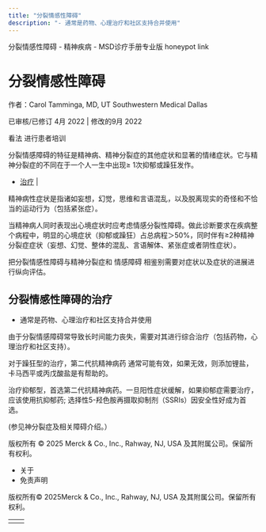 ```yaml
---
title: "分裂情感性障碍"
description: "- 通常是药物、心理治疗和社区支持合并使用"
---
```


﻿分裂情感性障碍 \- 精神疾病 \- MSD诊疗手册专业版 honeypot link

# 分裂情感性障碍

作者：Carol Tamminga, MD, UT Southwestern Medical Dallas

已审核/已修订 4月 2022 \| 修改的9月 2022

看法 进行患者培训

分裂情感障碍的特征是精神病、精神分裂症的其他症状和显著的情绪症状。它与精神分裂症的不同在于一个人一生中出现≥ 1次抑郁或躁狂发作。

- [治疗](#治疗_v1029098_zh) \|

精神病性症状是指诸如妄想，幻觉，思维和言语混乱，以及脱离现实的奇怪和不恰当的运动行为（包括紧张症）。

当精神病人同时表现出心境症状时应考虑情感分裂性障碍。做此诊断要求在疾病整个病程中，明显的心境症状（抑郁或躁狂）占总病程＞50%，同时伴有≥2种精神分裂症症状（妄想、幻觉、整体的混乱、言语解体、紧张症或者阴性症状）。

把分裂情感性障碍与精神分裂症和 情感障碍 相鉴别需要对症状以及症状的进展进行纵向评估。

## 分裂情感性障碍的治疗

- 通常是药物、心理治疗和社区支持合并使用


由于分裂情感障碍常导致长时间能力丧失，需要对其进行综合治疗（包括药物，心理治疗和社区支持）。

对于躁狂型的治疗，第二代抗精神病药 通常可能有效，如果无效，则添加锂盐，卡马西平或丙戊酸盐是有帮助的。

治疗抑郁型，首选第二代抗精神病药。一旦阳性症状缓解，如果抑郁症需要治疗，应该使用抗抑郁药; 选择性5-羟色胺再摄取抑制剂（SSRIs）因安全性好成为首选。

(参见神分裂症及相关障碍介绍。）



版权所有 © 2025
Merck & Co., Inc., Rahway, NJ, USA 及其附属公司。保留所有权利。

- 关于
- 免责声明

版权所有© 2025Merck & Co., Inc., Rahway, NJ, USA 及其附属公司。保留所有权利。

|     |     |
| --- | --- |
|  |  |